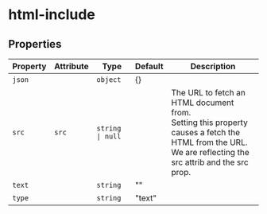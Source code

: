 # html-include

## Properties

| Property | Attribute | Type             | Default | Description                                      |
|----------|-----------|------------------|---------|--------------------------------------------------|
| `json`   |           | `object`         | {}      |                                                  |
| `src`    | `src`     | `string \| null` |         | The URL to fetch an HTML document from.<br />Setting this property causes a fetch the HTML from the URL.<br />We are reflecting the src attrib and the src prop. |
| `text`   |           | `string`         | ""      |                                                  |
| `type`   |           | `string`         | "text"  |                                                  |
